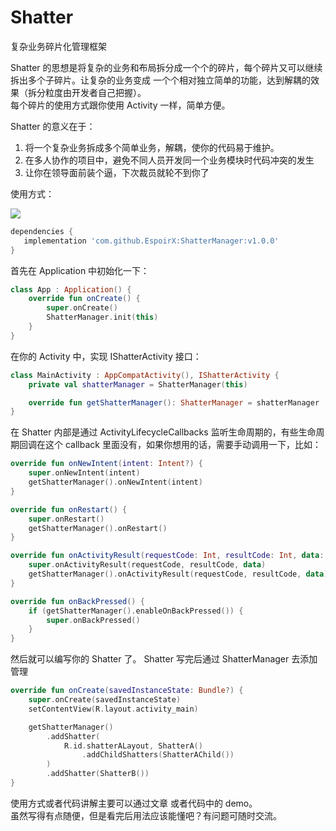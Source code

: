 # Shatter
复杂业务碎片化管理框架

Shatter 的思想是将复杂的业务和布局拆分成一个个的碎片，每个碎片又可以继续拆出多个子碎片。让复杂的业务变成
一个个相对独立简单的功能，达到解耦的效果（拆分粒度由开发者自己把握）。  
每个碎片的使用方式跟你使用 Activity 一样，简单方便。

Shatter 的意义在于：
1. 将一个复杂业务拆成多个简单业务，解耦，使你的代码易于维护。
2. 在多人协作的项目中，避免不同人员开发同一个业务模块时代码冲突的发生
3. 让你在领导面前装个逼，下次裁员就轮不到你了

使用方式：

[![](https://jitpack.io/v/EspoirX/ShatterManager.svg)](https://jitpack.io/#EspoirX/ShatterManager)
```groovy
dependencies {
   implementation 'com.github.EspoirX:ShatterManager:v1.0.0'
}
```

首先在 Application 中初始化一下：
```kotlin
class App : Application() {
    override fun onCreate() {
        super.onCreate()
        ShatterManager.init(this)
    }
}
```

在你的 Activity 中，实现 IShatterActivity 接口：
```kotlin
class MainActivity : AppCompatActivity(), IShatterActivity {
    private val shatterManager = ShatterManager(this)

    override fun getShatterManager(): ShatterManager = shatterManager
}
```

在 Shatter 内部是通过 ActivityLifecycleCallbacks 监听生命周期的，有些生命周期回调在这个 callback 
里面没有，如果你想用的话，需要手动调用一下，比如：
```kotlin
override fun onNewIntent(intent: Intent?) {
    super.onNewIntent(intent)
    getShatterManager().onNewIntent(intent)
}

override fun onRestart() {
    super.onRestart()
    getShatterManager().onRestart()
}

override fun onActivityResult(requestCode: Int, resultCode: Int, data: Intent?) {
    super.onActivityResult(requestCode, resultCode, data)
    getShatterManager().onActivityResult(requestCode, resultCode, data)
}

override fun onBackPressed() {
    if (getShatterManager().enableOnBackPressed()) {
        super.onBackPressed()
    }
}
```

然后就可以编写你的 Shatter 了。 Shatter 写完后通过 ShatterManager 去添加管理
```kotlin
override fun onCreate(savedInstanceState: Bundle?) {
    super.onCreate(savedInstanceState)
    setContentView(R.layout.activity_main)

    getShatterManager()
        .addShatter(
            R.id.shatterALayout, ShatterA()
                .addChildShatters(ShatterAChild())
        )
        .addShatter(ShatterB())
}
```

使用方式或者代码讲解主要可以通过文章 或者代码中的 demo。  
虽然写得有点随便，但是看完后用法应该能懂吧？有问题可随时交流。



